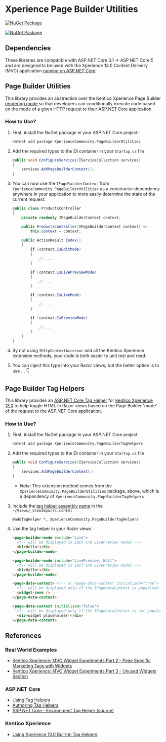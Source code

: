 # Xperience Page Builder Utilities

[![NuGet Package](https://img.shields.io/nuget/v/XperienceCommunity.PageBuilderUtilities.svg)](https://www.nuget.org/packages/XperienceCommunity.PageBuilderUtilities)

[![NuGet Package](https://img.shields.io/nuget/v/XperienceCommunity.PageBuilderTagHelpers.svg)](https://www.nuget.org/packages/XperienceCommunity.PageBuilderTagHelpers)

## Dependencies

These libraries are compatible with ASP.NET Core 3.1 -> ASP.NET Core 5 and are designed to be used with the Xperience 13.0 Content Delivery (MVC) application [running on ASP.NET Core](https://docs.xperience.io/developing-websites/developing-xperience-applications-using-asp-net-core).

## Page Builder Utilities

This library provides an abstraction over the Kentico Xperience Page Builder [rendering mode](https://docs.xperience.io/developing-websites/page-builder-development/creating-pages-with-editable-areas#Creatingpageswitheditableareas-Checkingforrenderingcontext) so that developers can conditionally execute code based on the mode of a given HTTP request to their ASP.NET Core application.

### How to Use?

1. First, install the NuGet package in your ASP.NET Core project:

   ```bash
   dotnet add package XperienceCommunity.PageBuilderUtilities
   ```

1. Add the required types to the DI container in your `Startup.cs` file

   ```csharp
   public void ConfigureServices(IServiceCollection services)
   {
       services.AddPageBuilderContext();
   }
   ```

1. You can now use the `IPageBuilderContext` from `XperienceCommunity.PageBuilderUtilities` as a constructor dependency anywhere in your application to more easily determine the state of the current request:

    ```csharp
    public class ProductsController
    {
        private readonly IPageBuilderContext context;

        public ProductsController(IPageBuilderContext context) =>
            this.context = context;

        public ActionResult Index()
        {
            if (context.IsEditMode)
            {
                // ...
            }

            if (context.IsLivePreviewMode)
            {
                // ...
            }

            if (context.IsLiveMode)
            {
                // ...
            }

            if (context.IsPreviewMode)
            {
                // ...
            }
        }
    }
    ```

1. By not using `IHttpContextAccessor` and all the Kentico Xperience extension methods, your code is both easier to unit test and read.

1. You can inject this type into your Razor views, but the better option is to use ... 👇

## Page Builder Tag Helpers

This library provides an [ASP.NET Core Tag Helper](https://docs.microsoft.com/en-US/aspnet/core/mvc/views/tag-helpers/intro?view=aspnetcore-3.1) for [Kentico Xperience 13.0](https://docs.xperience.io/developing-websites/developing-xperience-applications-using-asp-net-core/reference-xperience-tag-helpers)
to help toggle HTML in Razor views based on the Page Builder 'mode' of the request to the ASP.NET Core application.

### How to Use?

1. First, install the NuGet package in your ASP.NET Core project

   ```bash
   dotnet add package XperienceCommunity.PageBuilderTagHelpers
   ```

1. Add the required types to the DI container in your `Startup.cs` file

   ```csharp
   public void ConfigureServices(IServiceCollection services)
   {
       services.AddPageBuilderContext();
   }
   ```

   - _Note_: This extension method comes from the `XperienceCommunity.PageBuilderUtilities` package, above, which is a dependency of `XperienceCommunity.PageBuilderTagHelpers`

1. Include the [tag helper assembly name](https://docs.microsoft.com/en-US/aspnet/core/mvc/views/tag-helpers/intro?view=aspnetcore-5.0#addtaghelper-makes-tag-helpers-available) in the `~/Views/_ViewImports.cshtml`

   ```html
   @addTagHelper *, XperienceCommunity.PageBuilderTagHelpers
   ```

1. Use the tag helper in your Razor views

   ```html
   <page-builder-mode exclude="Live">
     <!-- will be displayed in Edit and LivePreview modes -->
     <h1>Hello!</h1>
   </page-builder-mode>

   <page-builder-mode include="LivePreview, Edit">
     <!-- will be displayed in Edit and LivePreview modes -->
     <h1>Hello!</h1>
   </page-builder-mode>

   <page-data-context> <!-- or <page-data-context initialized="true"> -->
     <!-- will be displayed only if the IPageDataContext is popualted -->
     <widget-zone />
   </page-data-context>

   <page-data-context initialized="false">
     <!-- will be displayed only if the IPageDataContext is not populated -->
     <div>widget placeholder!</div>
   </page-data-context>
   ```

## References

### Real World Examples

- [Kentico Xperience: MVC Widget Experiments Part 2 - Page Specific Marketing Tags with Widgets](https://dev.to/seangwright/kentico-xperience-mvc-widget-experiments-part-2-page-specific-marketing-tags-with-widgets-1j69)
- [Kentico Xperience: MVC Widget Experiments Part 3 - Unused Widgets Section](https://dev.to/seangwright/kentico-xperience-mvc-widget-experiments-part-3-unused-widgets-section-323j)

### ASP.NET Core

- [Using Tag Helpers](https://docs.microsoft.com/en-US/aspnet/core/mvc/views/tag-helpers/intro?view=aspnetcore-3.1)
- [Authoring Tag Helpers](https://docs.microsoft.com/en-us/aspnet/core/mvc/views/tag-helpers/authoring?view=aspnetcore-5.0)
- [ASP.NET Core - Environment Tag Helper (source)](https://github.com/dotnet/aspnetcore/blob/v5.0.1/src/Mvc/Mvc.TagHelpers/src/EnvironmentTagHelper.cs)

### Kentico Xperience

- [Using Xperience 13.0 Built-in Tag Helpers](https://docs.xperience.io/developing-websites/developing-xperience-applications-using-asp-net-core/reference-xperience-tag-helpers)
